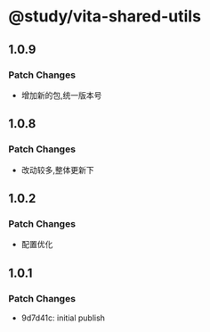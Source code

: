 # @study/vita-shared-utils

## 1.0.9

### Patch Changes

- 增加新的包,统一版本号

## 1.0.8

### Patch Changes

- 改动较多,整体更新下

## 1.0.2

### Patch Changes

- 配置优化

## 1.0.1

### Patch Changes

- 9d7d41c: initial publish
